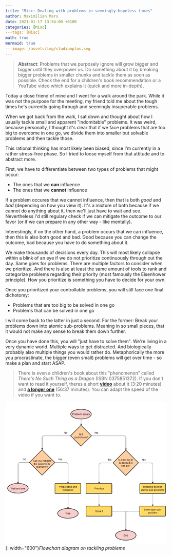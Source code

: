 ```yaml
---
title: "Misc: Dealing with problems in seemingly hopeless times"
author: Maximilian Marx
date: 2021-01-17 13:54:00 +0100
categories: [Misc]
---tags: [Misc]
math: true
mermaid: true
---image: /assets/img/studiumplus.svg
---
```


> **Abstract**:
Problems that we purposely ignore will grow bigger and bigger until they overpower us. Do something about it by breaking bigger problems in smaller chunks and tackle them as soon as possible.
Check the end for a children's book recommendation or a YouTube video which explains it (quick and more in-depth).


Today a close friend of mine and I went for a walk around the park. While it was not the purpose for the meeting, my friend told me about the tough times he's currently going through and seemingly insuperable problems.

When we got back from the walk, I sat down and thought about how I usually tackle small and apparent "indomitable" problems. It was weird, because personally, I thought it's clear that if we face problems that are too big to overcome in one go, we divide them into smaller but solvable problems and then tackle those.

This rational thinking has most likely been biased, since I'm currently in a rather stress-free phase. So I tried to loose myself from that attitude and to abstract more.

First, we have to differentiate between two types of problems that might occur:
- The ones that we **can** influence
- The ones that we **cannot** influence

If a problem occures that we cannot influence, then that is both *good* and *bad* (depending on how you view it). It's a mixture of both because if we cannot do anything about it, then we'll just have to wait and see. Nevertheless I'd still regulary check if we can mitigate the outcome to our favor (or if we can prepare in any other way - like mentally).

Interestingly, if on the other hand, a problem occurs that we can influence, then this is also both good and bad. Good because you can change the outcome, bad because you have to do something about it.

We make thousands of decisions every day. This will most likely collapse within a blink of an eye if we do not prioritize continuously through out the day. Same goes for problems. There are multiple factors to consider when we prioritize. And there is also at least the same amount of tools to rank and categorize problems regarding their priority (most famously the Eisenhower principle). How you prioritize is something you have to decide for your own.

Once you prioritized your controllable problems, you will still face one final dichotomy:
- Problems that are too big to be solved in one go
- Problems that can be solved in one go 

I will come back to the latter in just a second. For the former: Break your problems down into atomic sub-problems. Meaning in so small pieces, that it would not make any sense to break them down further.

Once you have done this, you will "just have to solve them". We're living in a very dynamic world. Multiple ways to get distracted. And biologically probably also multiple things you would rather do. Metaphorically the more you procrastinate, the bigger (even small) problems will get over time - so make a plan and start ASAP.

> There is even a children's book about this "phenomenon" called *There's No Such Thing as a Dragon* (ISBN 0375851372). If you don't want to read it yourself, theres a short [**video**](https://www.youtube.com/watch?v=jy18IEayXdc) about it (3:20 minutes) and [**a longer one**](https://www.youtube.com/watch?v=REjUkEj1O_0) (56:37 minutes). You can adapt the speed of the video if you want to.

![img-description](/assets/img/Flowchart-Problem-Solving.png){: width="600"}_Flowchart diagram on tackling problems_